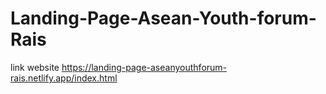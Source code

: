 # Landing-Page-Asean-Youth-forum-Rais

link website
https://landing-page-aseanyouthforum-rais.netlify.app/index.html
